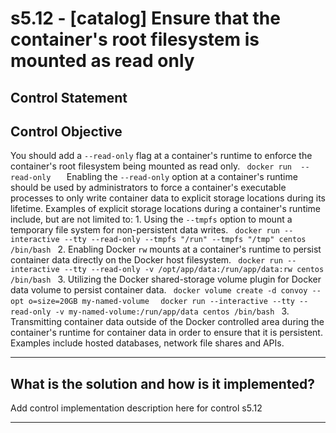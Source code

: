 # s5.12 - \[catalog\] Ensure that the container's root filesystem is mounted as read only

## Control Statement

## Control Objective

You should add a `--read-only` flag at a container's runtime to enforce the container's root filesystem being mounted as read only.     ```  docker run  --read-only    ```    Enabling the `--read-only` option at a container's runtime should be used by administrators to force a container's executable processes to only write container data to explicit storage locations during its lifetime.    Examples of explicit storage locations during a container's runtime include, but are not limited to:     1. Using the `--tmpfs` option to mount a temporary file system for non-persistent data writes.     ```  docker run --interactive --tty --read-only --tmpfs "/run" --tmpfs "/tmp" centos /bin/bash  ```     2. Enabling Docker `rw` mounts at a container's runtime to persist container data directly on the Docker host filesystem.     ```  docker run --interactive --tty --read-only -v /opt/app/data:/run/app/data:rw centos /bin/bash  ```     3. Utilizing the Docker shared-storage volume plugin for Docker data volume to persist container data.     ```  docker volume create -d convoy --opt o=size=20GB my-named-volume  ```    ```  docker run --interactive --tty --read-only -v my-named-volume:/run/app/data centos /bin/bash  ```    3. Transmitting container data outside of the Docker controlled area during the container's runtime for container data in order to ensure that it is persistent. Examples include hosted databases, network file shares and APIs.

______________________________________________________________________

## What is the solution and how is it implemented?

Add control implementation description here for control s5.12

______________________________________________________________________
